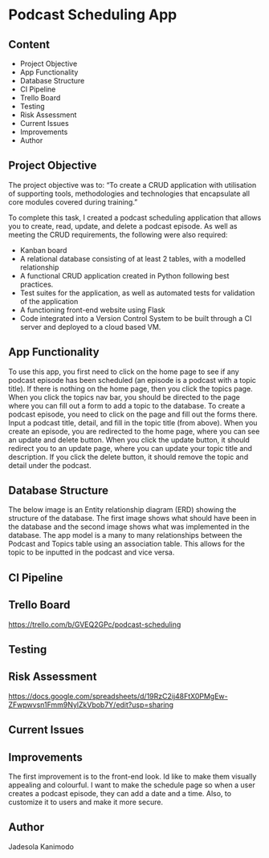 # Podcast Scheduling App

## Content

*	Project Objective
* App Functionality 
*	Database Structure
* CI Pipeline
*	Trello Board
*	Testing 
* Risk Assessment 
*	Current Issues 
*	Improvements 
* Author

## Project Objective
The project objective was to:
 “To create a CRUD application with utilisation of supporting tools, methodologies and technologies that encapsulate all core modules covered during training.”

To complete this task, I created a podcast scheduling application that allows you to create, read, update, and delete a podcast episode. As well as meeting the CRUD requirements, the following were also required:
*	Kanban board
*	A relational database consisting of at least 2 tables, with a modelled relationship
* A functional CRUD application created in Python following best practices.
*	Test suites for the application, as well as automated tests for validation of the application
*	A functioning front-end website using Flask
*	Code integrated into a Version Control System to be built through a CI server and deployed to a cloud based VM.

## App Functionality
To use this app, you first need to click on the home page to see if any podcast episode has been scheduled (an episode is a podcast with a topic title). If there is nothing on the home page, then you click the topics page.
When you click the topics nav bar, you should be directed to the page where you can fill out a form to add a topic to the database.
To create a podcast episode, you need to click on the page and fill out the forms there. Input a podcast title, detail, and fill in the topic title (from above).
When you create an episode, you are redirected to the home page, where you can see an update and delete button. When you click the update button, it should redirect you to an update page, where you can update your topic title and description.
If you click the delete button, it should remove the topic and detail under the podcast.

## Database Structure
The below image is an Entity relationship diagram (ERD) showing the structure of the database. The first image shows what should have been in the database and the second image shows what was implemented in the database.
The app model is a many to many relationships between the Podcast and Topics table using an association table. This allows for the topic to be inputted in the podcast and vice versa.

## CI Pipeline


## Trello Board
https://trello.com/b/GVEQ2GPc/podcast-scheduling
## Testing 

## Risk Assessment 
https://docs.google.com/spreadsheets/d/19RzC2ij48FtX0PMgEw-ZFwpwvsn1Fmm9NylZkVbob7Y/edit?usp=sharing

## Current Issues 

## Improvements 
The first improvement is to the front-end look. Id like to make them visually appealing and colourful. I want to make the schedule page so when a user creates a podcast episode, they can add a date and a time. Also, to customize it to users and make it more secure. 

## Author
Jadesola Kanimodo






